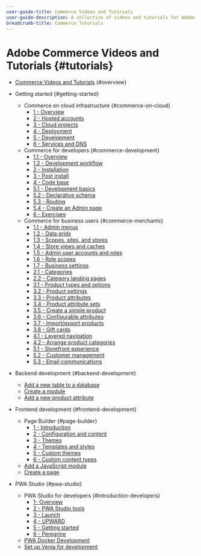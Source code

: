 ```yaml
---
user-guide-title: Commerce Videos and Tutorials
user-guide-description: A collection of videos and tutorials for Adobe Commerce and Magento Open Source.
breadcrumb-title: Commerce Tutorials
---
```

  
# Adobe Commerce Videos and Tutorials {#tutorials}

+ [Commerce Videos and Tutorials](overview.md) {#overview}

+ Getting started {#getting-started}
  + Commerce on cloud infrastructure {#commerce-on-cloud}
    + [1 - Overview](./cloud/intro-1.md)
    + [2 - Hosted accounts](./cloud/intro-2.md)
    + [3 - Cloud projects](./cloud/intro-3.md)
    + [4 - Deployment](./cloud/intro-4.md)
    + [5 - Development](./cloud/intro-5.md)
    + [6 - Services and DNS](./cloud/intro-6.md)
  + Commerce for developers {#commerce-development}
    + [1.1 - Overview](./developer/intro-backend-1-1.md)
    + [1.2 - Development workflow](./developer/intro-backend-1-2.md)
    + [2 - Installation](./developer/intro-backend-2.md)
    + [3 - Post install](./developer/intro-backend-3.md)
    + [4 - Code base](./developer/intro-backend-4.md)
    + [5.1 - Development basics](./developer/intro-backend-5-1.md)
    + [5.2 - Declarative schema](./developer/intro-backend-5-2.md)
    + [5.3 - Routing](./developer/intro-backend-5-3.md)
    + [5.4 - Create an Admin page](./developer/intro-backend-5-4.md)
    + [6 - Exercises](./developer/intro-backend-6.md)
  + Commerce for business users {#commerce-merchants}
    + [1.1 - Admin menus](./merchant/introduction/1-1-menus.md)
    + [1.2 - Data grids](./merchant/introduction/1-2-data-grids.md)
    + [1.3 - Scopes, sites, and stores](./merchant/introduction/1-3-apps-scopes-sites-stores.md)
    + [1.4 - Store views and caches](./merchant/introduction/1-4-store-views-cache.md)
    + [1.5 - Admin user accounts and roles](./merchant/introduction/1-5-users-roles.md)
    + [1.6 - Role scopes](./merchant/introduction/1-6-role-scopes.md)
    + [1.7 - Business settings](./merchant/introduction/1-7-business-settings.md)
    + [2.1 - Categories](./merchant/introduction/2-1-categories.md)
    + [2.2 - Category landing pages](./merchant/introduction/2-2-category-landing-page.md)
    + [3.1 - Product types and options](./merchant/introduction/3-1-product-types-options.md)
    + [3.2 - Product settings](./merchant/introduction/3-2-product-settings.md)
    + [3.3 - Product attributes](./merchant/introduction/3-3-product-attributes.md)
    + [3.4 - Product attribute sets](./merchant/introduction/3-4-product-attribute-sets.md)
    + [3.5 - Create a simple product](./merchant/introduction/3-5-create-simple-product.md)
    + [3.6 - Configurable attributes](./merchant/introduction/3-6-configurable-attributes.md)
    + [3.7 - Import/export products](./merchant/introduction/3-7-import-export-products.md)
    + [3.8 - Gift cards](./merchant/introduction/3-8-gift-cards.md)
    + [4.1 - Layered navigation](./merchant/introduction/4-1-layered-navigation.md)
    + [4.2 - Arrange product categories](./merchant/introduction/4-2-arrange-product-categories.md)
    + [5.1 - Storefront experience](./merchant/introduction/5-1-storefront-experience.md)
    + [5.2 - Customer management](./merchant/introduction/5-2-customer-management.md)
    + [5.3 - Email communications](./merchant/introduction/5-3-store-communications.md)

+ Backend development {#backend-development}
  + [Add a new table to a database](./developer/add-new-db-table.md)
  + [Create a module](developer/create-module.md)
  + [Add a new product attribute](./developer/add-product-attribute.md)

+ Frontend development {#frontend-development}
  + Page Builder {#page-builder}
    + [1 - Introduction](./developer/page-builder/1-intro-case-studies.md)
    + [2 - Configuration and content](./developer/page-builder/2-config-create-content.md)
    + [3 - Themes](./developer/page-builder/3-themes.md)
    + [4 - Templates and styles](./developer/page-builder/4-admin-templates-apply-styles.md)
    + [5 - Custom themes](./developer/page-builder/5-customize-theme.md)
    + [6 - Custom content types](developer/page-builder/6-custom-content-types.md)
  + [Add a JavaScript module](developer/add-javascript-module.md)
  + [Create a page](developer/create-new-page.md)

+ PWA Studio {#pwa-studio}
  + PWA Studio for developers {#introduction-developers}
    + [1- Overview](./pwa/introduction/1-overview.md)
    + [2 - PWA Studio tools](./pwa/introduction/2-pwa-studio-tools.md)
    + [3 - Launch](pwa/introduction/3-launch.md)
    + [4 - UPWARD](./pwa/introduction/4-upward.md)
    + [5 - Getting started](./pwa/introduction/5-getting-started.md)
    + [6 - Peregrine](./pwa/introduction/6-peregrine.md)
  + [PWA Docker Development](./pwa/pwa-docker-development.md)
  + [Set up Venia for development](pwa/set-up-venia-for-dev.md)


